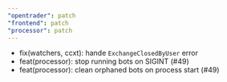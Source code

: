 ```yaml
---
"opentrader": patch
"frontend": patch
"processor": patch
---
```


- fix(watchers, ccxt): hande `ExchangeClosedByUser` error
- feat(processor): stop running bots on SIGINT (#49)
- feat(processor): clean orphaned bots on process start (#49)
